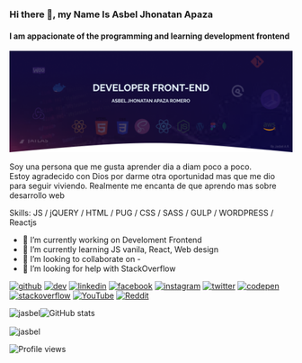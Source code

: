 ### Hi there 👋, my Name Is Asbel Jhonatan Apaza
#### I am appacionate of the programming and learning development frontend
![I am appacionate of the programming and learning development frontend](https://github.com/jasbel/images/blob/main/Header.png)

Soy una persona que me gusta aprender dia a diam poco a poco.  
Estoy agradecido con Dios por darme otra oportunidad mas que me dio para seguir viviendo. Realmente me encanta de que aprendo mas sobre desarrollo web

Skills: JS / jQUERY / HTML / PUG / CSS / SASS / GULP / WORDPRESS / Reactjs

- 🔭 I’m currently working on Develoment Frontend 
- 🌱 I’m currently learning JS vanila, React, Web design 
- 👯 I’m looking to collaborate on - 
- 🤔 I’m looking for help with StackOverflow 


[<img src='https://cdn.jsdelivr.net/npm/simple-icons@3.0.1/icons/github.svg' alt='github' height='40'>](https://github.com/jasbel)  [<img src='https://cdn.jsdelivr.net/npm/simple-icons@3.0.1/icons/dev-dot-to.svg' alt='dev' height='40'>](https://dev.to/#)  [<img src='https://cdn.jsdelivr.net/npm/simple-icons@3.0.1/icons/linkedin.svg' alt='linkedin' height='40'>](https://www.linkedin.com/in/asbel-apaza-romero-4a2aa01a1/)  [<img src='https://cdn.jsdelivr.net/npm/simple-icons@3.0.1/icons/facebook.svg' alt='facebook' height='40'>](https://www.facebook.com/asbel.apaza)  [<img src='https://cdn.jsdelivr.net/npm/simple-icons@3.0.1/icons/instagram.svg' alt='instagram' height='40'>](https://www.instagram.com/#/)  [<img src='https://cdn.jsdelivr.net/npm/simple-icons@3.0.1/icons/twitter.svg' alt='twitter' height='40'>](https://twitter.com/#)  [<img src='https://cdn.jsdelivr.net/npm/simple-icons@3.0.1/icons/codepen.svg' alt='codepen' height='40'>](https://codepen.io/jasbel)  [<img src='https://cdn.jsdelivr.net/npm/simple-icons@3.0.1/icons/stackoverflow.svg' alt='stackoverflow' height='40'>](https://stackoverflow.com/users/9886271/asbel777)  [<img src='https://cdn.jsdelivr.net/npm/simple-icons@3.0.1/icons/youtube.svg' alt='YouTube' height='40'>](https://www.youtube.com/channel/#)  [<img src='https://cdn.jsdelivr.net/npm/simple-icons@3.0.1/icons/reddit.svg' alt='Reddit' height='40'>](https://www.reddit.com/user/#)  

<p><img align="left" src="https://github-readme-stats.vercel.app/api/top-langs?username=jasbel&show_icons=true&locale=en&layout=compact" alt="jasbel" /></p>

![GitHub stats](https://github-readme-stats.vercel.app/api?username=jasbel&show_icons=true)  

<p><img align="center" src="https://github-readme-streak-stats.herokuapp.com/?user=jasbel&" alt="jasbel" /></p>

![Profile views](https://gpvc.arturio.dev/jasbel)  


<!--
**jasbel/jasbel** is a ✨ _special_ ✨ repository because its `README.md` (this file) appears on your GitHub profile.

Here are some ideas to get you started:

- 🔭 I’m currently working on ...
- 🌱 I’m currently learning ...
- 👯 I’m looking to collaborate on ...
- 🤔 I’m looking for help with ...
- 💬 Ask me about ...
- 📫 How to reach me: ...
- 😄 Pronouns: ...
- ⚡ Fun fact: ...
-->
